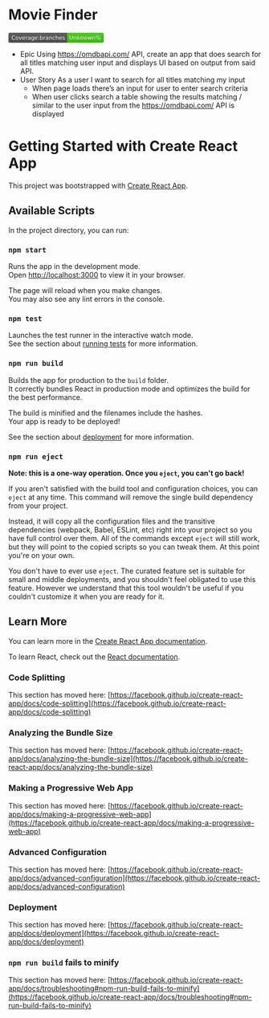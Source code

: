 # Movie Finder 
<svg xmlns="http://www.w3.org/2000/svg" xmlns:xlink="http://www.w3.org/1999/xlink" width="190" height="20" role="img" aria-label="Coverage:branches: Unknown%"><title>Coverage:branches: Unknown%</title><linearGradient id="s" x2="0" y2="100%"><stop offset="0" stop-color="#bbb" stop-opacity=".1"/><stop offset="1" stop-opacity=".1"/></linearGradient><clipPath id="r"><rect width="190" height="20" rx="3" fill="#fff"/></clipPath><g clip-path="url(#r)"><rect width="117" height="20" fill="#555"/><rect x="117" width="73" height="20" fill="#4c1"/><rect width="190" height="20" fill="url(#s)"/></g><g fill="#fff" text-anchor="middle" font-family="Verdana,Geneva,DejaVu Sans,sans-serif" text-rendering="geometricPrecision" font-size="110"><text aria-hidden="true" x="595" y="150" fill="#010101" fill-opacity=".3" transform="scale(.1)" textLength="1070">Coverage:branches</text><text x="595" y="140" transform="scale(.1)" fill="#fff" textLength="1070">Coverage:branches</text><text aria-hidden="true" x="1525" y="150" fill="#010101" fill-opacity=".3" transform="scale(.1)" textLength="630">Unknown%</text><text x="1525" y="140" transform="scale(.1)" fill="#fff" textLength="630">Unknown%</text></g></svg>
 - Epic 
 Using https://omdbapi.com/ API, create an app that does search for all titles matching user input and displays UI based on output from said API.
  - User Story
    As a user I want to search for all titles matching my input 
    - When page loads there’s an input for user to enter search criteria 
    - When user clicks search a table showing the results matching / similar to the user input from the https://omdbapi.com/ API is displayed

# Getting Started with Create React App

This project was bootstrapped with [Create React App](https://github.com/facebook/create-react-app).

## Available Scripts

In the project directory, you can run:

### `npm start`

Runs the app in the development mode.\
Open [http://localhost:3000](http://localhost:3000) to view it in your browser.

The page will reload when you make changes.\
You may also see any lint errors in the console.

### `npm test`

Launches the test runner in the interactive watch mode.\
See the section about [running tests](https://facebook.github.io/create-react-app/docs/running-tests) for more information.

### `npm run build`

Builds the app for production to the `build` folder.\
It correctly bundles React in production mode and optimizes the build for the best performance.

The build is minified and the filenames include the hashes.\
Your app is ready to be deployed!

See the section about [deployment](https://facebook.github.io/create-react-app/docs/deployment) for more information.

### `npm run eject`

**Note: this is a one-way operation. Once you `eject`, you can't go back!**

If you aren't satisfied with the build tool and configuration choices, you can `eject` at any time. This command will remove the single build dependency from your project.

Instead, it will copy all the configuration files and the transitive dependencies (webpack, Babel, ESLint, etc) right into your project so you have full control over them. All of the commands except `eject` will still work, but they will point to the copied scripts so you can tweak them. At this point you're on your own.

You don't have to ever use `eject`. The curated feature set is suitable for small and middle deployments, and you shouldn't feel obligated to use this feature. However we understand that this tool wouldn't be useful if you couldn't customize it when you are ready for it.

## Learn More

You can learn more in the [Create React App documentation](https://facebook.github.io/create-react-app/docs/getting-started).

To learn React, check out the [React documentation](https://reactjs.org/).

### Code Splitting

This section has moved here: [https://facebook.github.io/create-react-app/docs/code-splitting](https://facebook.github.io/create-react-app/docs/code-splitting)

### Analyzing the Bundle Size

This section has moved here: [https://facebook.github.io/create-react-app/docs/analyzing-the-bundle-size](https://facebook.github.io/create-react-app/docs/analyzing-the-bundle-size)

### Making a Progressive Web App

This section has moved here: [https://facebook.github.io/create-react-app/docs/making-a-progressive-web-app](https://facebook.github.io/create-react-app/docs/making-a-progressive-web-app)

### Advanced Configuration

This section has moved here: [https://facebook.github.io/create-react-app/docs/advanced-configuration](https://facebook.github.io/create-react-app/docs/advanced-configuration)

### Deployment

This section has moved here: [https://facebook.github.io/create-react-app/docs/deployment](https://facebook.github.io/create-react-app/docs/deployment)

### `npm run build` fails to minify

This section has moved here: [https://facebook.github.io/create-react-app/docs/troubleshooting#npm-run-build-fails-to-minify](https://facebook.github.io/create-react-app/docs/troubleshooting#npm-run-build-fails-to-minify)
